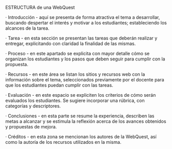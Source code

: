 ESTRUCTURA de una WebQuest

· Introducción - aquí se presenta de forma atractiva el tema a
desarrollar, buscando despertar el interés y motivar a los
estudiantes; estableciendo los alcances de la tarea.

· Tarea - en esta sección se presentan las tareas que deberán
realizar y entregar, explicitando con claridad la finalidad de las
mismas.

· Proceso - en este apartado se explicita con mayor detalle cómo
se organizan los estudiantes y los pasos que deben seguir para
cumplir con la propuesta.

· Recursos - en este área se listan los sitios y recursos web con
la información sobre el tema, seleccionados previamente por el
docente para que los estudiantes puedan cumplir con las
tareas.

· Evaluación - en este espacio se expliciten los criterios de
cómo serán evaluados los estudiantes. Se sugiere incorporar
una rúbrica, con categorías y descriptores.

· Conclusiones - en esta parte se resume la experiencia,
describen las metas a alcanzar y se estimula la reflexión
acerca de los avances obtenidos y propuestas de mejora.

· Créditos - en esta zona se mencionan los autores de la
WebQuest, así como la autoría de los recursos utilizados en la
misma.

